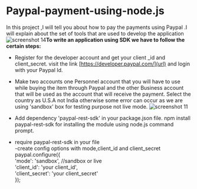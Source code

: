 # Paypal-payment-using-node.js
In this project ,I will tell you about how to pay the payments using Paypal .I will explain about the set of tools that are used to develop the application
![screenshot 14](https://user-images.githubusercontent.com/26309496/44872599-d53e7e00-ac4a-11e8-9573-6d27e0afb9db.png)**To write an application using SDK we have to follow the certain steps:**

- Register for the developer account and get your client _id and client_secret.
visit the link [https://developer.paypal.com/](url) and login with your Paypal Id.

- Make two accounts one Personnel account that  you will have to use while buying the item through Paypal and the other Business account that will be used as the account that will receive the payment.
Select the country as U.S.A not India otherwise some error can occur as we are using 'sandbox' box for testing purpose not live mode. 
![screenshot 11](https://user-images.githubusercontent.com/26309496/44873610-9100ad00-ac4d-11e8-9c4a-c4cea5502cc6.png)
- Add dependency 'paypal-rest-sdk' in your package.json file.
npm install paypal-rest-sdk  for installing the module using node.js command prompt.

- require paypal-rest-sdk in your file<br/>
-create config options with mode,client_id and client_secret<br/>
paypal.configure({<br/>
  'mode': 'sandbox', //sandbox or live<br/>
  'client_id': 'your client_id',<br/>
  'client_secret': 'your client_secret'<br/>
});
